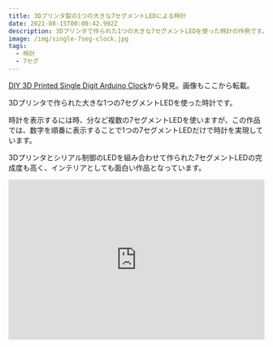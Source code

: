 ```yaml
---
title: 3Dプリンタ製の1つの大きな7セグメントLEDによる時計
date: 2021-08-15T00:00:42.992Z
description: 3Dプリンタで作られた1つの大きな7セグメントLEDを使った時計の作例です。
image: /img/single-7seg-clock.jpg
tags:
  - 時計
  - 7セグ
---
```

[DIY 3D Printed Single Digit Arduino Clock](https://www.instructables.com/DIY-3D-Printed-Single-Digit-Arduino-Clock/)から発見。画像もここから転載。

3Dプリンタで作られた大きな1つの7セグメントLEDを使った時計です。

時計を表示するには時、分など複数の7セグメントLEDを使いますが、この作品では、数字を順番に表示することで1つの7セグメントLEDだけで時計を実現しています。

3Dプリンタとシリアル制御のLEDを組み合わせて作られた7セグメントLEDの完成度も高く、インテリアとしても面白い作品となっています。

<iframe width="100%" height="315" src="https://www.youtube.com/embed/7RFMyd88wfQ" title="YouTube video player" frameborder="0" allow="accelerometer; autoplay; clipboard-write; encrypted-media; gyroscope; picture-in-picture" allowfullscreen></iframe>
